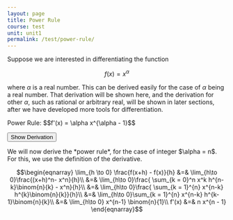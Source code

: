 ```yaml
---
layout: page
title: Power Rule
course: test
unit: unit1
permalink: /test/power-rule/
---
```


Suppose we are interested in differentiating the function 

$$f(x) = x^\alpha$$

where $\alpha$ is a real number. This can be derived easily for the case of $\alpha$ being a real number. That derivation will be shown here, and the derivation for other $\alpha$, such as rational or arbitrary real, will be shown in later sections, after we have developed more tools for differentiation.

<div class = "result"> Power Rule:
$$f'(x) = \alpha x^{\alpha - 1}$$ </div>

<button onclick="myFunction('answer1')" class="answerButton">Show Derivation</button>
<div  id="answer1" class="answer">
We will now derive the *power rule*, for the case of integer $\alpha = n$. For this, we use the definition of the derivative.

$$\begin{eqnarray}
\lim_{h \to 0} \frac{f(x+h) - f(x)}{h} &=& \lim_{h\to 0}\frac{(x+h)^n- x^n}{h}\\
&=& \lim_{h\to 0}\frac{ \sum_{k = 0}^n x^k h^{n-k}\binom{n}{k} - x^n}{h}\\
&=& \lim_{h\to 0}\frac{ \sum_{k = 1}^{n} x^{n-k} h^{k}\binom{n}{k}}{h}\\
&=& \lim_{h\to 0}\sum_{k = 1}^{n} x^{n-k} h^{k-1}\binom{n}{k}\\
&=& \lim_{h\to 0} x^{n-1} \binom{n}{1}\\
f'(x) &=& n x^{n - 1}
\end{eqnarray}$$
</div> 



